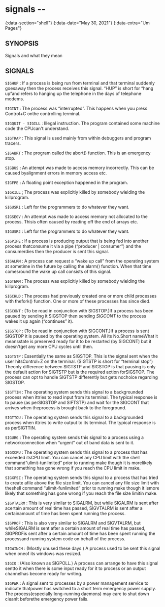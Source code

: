 # signals --
{:data-section="shell"}
{:data-date="May 30, 2021"}
{:data-extra="Um Pages"}

## SYNOPSIS
Signals and what they mean

## SIGNALS

`SIGHUP`
: If a process is being run from  terminal and that terminal suddenly goesaway then the process receives this signal. “HUP” is short for “hang up”and refers to hanging up the telephone in the days of telephone modems.

`SIGINT`
: The process was “interrupted”. This happens when you press Control+C onthe controlling terminal.

`SIGQUIT - SIGILL`
: Illegal instruction. The program contained some machine code the CPUcan't understand.

`SIGTRAP`
: This signal is used mainly from within debuggers and program tracers.

`SIGABRT`
: The program called the abort() function. This is an emergency stop.

`SIGBUS`
: An attempt was made to access memory incorrectly. This can be caused byalignment errors in memory access etc.

`SIGFPE`
: A floating point exception happened in the program.

`SIGKILL`
; The process was explicitly killed by somebody wielding the killprogram.

`SIGUSR1`
: Left for the programmers to do whatever they want.

`SIGSEGV`
: An attempt was made to access memory not allocated to the process. Thisis often caused by reading off the end of arrays etc.

`SIGUSR2`
: Left for the programmers to do whatever they want.

`SIGPIPE`
: If a process is producing output that is being fed into another process thatconsume it via a pipe (“producer | consumer”) and the consumerdies then the producer is sent this signal.

`SIGALRM`
: A process can request a “wake up call” from the operating system at sometime in the future by calling the alarm() function. When that time comesround the wake up call consists of this signal.

`SIGTERM`
: The process was explicitly killed by somebody wielding the killprogram.

`SIGCHLD`
: The process had previously created one or more child processes with thefork() function. One or more of these processes has since died.

`SIGCONT`
: (To be read in conjunction with SIGSTOP.)If a process has been paused by sending it SIGSTOP then sending *SIGCONT* to the process wakes it up again (“continues” it).

`SIGSTOP`
: (To be read in conjunction with SIGCONT.)If a process is sent SIGSTOP it is paused by the operating system. All its
No.Short nameWhat it meansstate is preserved ready for it to be restarted (by SIGCONT) but it doesn'tget any more CPU cycles until then.

`SIGTSTP`
: Essentially the same as SIGSTOP. This is the signal sent when the user hitsControl+Z on the terminal. (SIGTSTP is short for “terminal stop”) Theonly difference between SIGTSTP and SIGSTOP is that pausing is only the default action for SIGTSTP but is the required action forSIGSTOP. The process can opt to handle SIGTSTP differently but gets nochoice regarding SIGSTOP.

`SIGTTIN`
: The operating system sends this signal to a backgrounded process when ittries to read input from its terminal. The typical response is to pause (as perSIGSTOP and SIFTSTP) and wait for the SIGCONT that arrives when theprocess is brought back to the foreground.

`SIGTTOU`
: The operating system sends this signal to a backgrounded process when ittries to write output to its terminal. The typical response is as perSIGTTIN.

`SIGURG`
: The operating system sends this signal to a process using a networkconnection when “urgent” out of band data is sent to it.

`SIGXCPU`
: The operating system sends this signal to a process that has exceeded itsCPU limit. You can cancel any CPU limit with the shell command“ulimit-tunlimited” prior to running make though it is morelikely that something has gone wrong if you reach the CPU limit in make.

`SIGXFSZ`
: The operating system sends this signal to a process that has tried to create afile above the file size limit. You can cancel any file size limit with theshell command “ulimit-funlimited” prior to running make though it ismore likely that something has gone wrong if you reach the file size limitin make.

`SIGVTALRM`
: This is very similar to SIGALRM, but while SIGALRM is sent after acertain amount of real time has passed, SIGVTALRM is sent after a certainamount of time has been spent running the process.

`SIGPROF`
: This is also very similar to SIGALRM and SIGVTALRM, but whileSIGALRM is sent after a certain amount of real time has passed, SIGPROFis sent after a certain amount of time has been spent running the processand running system code on behalf of the process.

`SIGWINCH`
: (Mostly unused these days.) A process used to be sent this signal when oneof its windows was resized.

`SIGIO`
: (Also known as SIGPOLL.) A process can arrange to have this signal sentto it when there is some input ready for it to process or an output channelhas become ready for writing.

`SIGPWR`
: A signal sent to processes by a power management service to indicate thatpower has switched to a short term emergency power supply. The process(especially long-running daemons) may care to shut down cleanlt beforethe emergency power fails.
